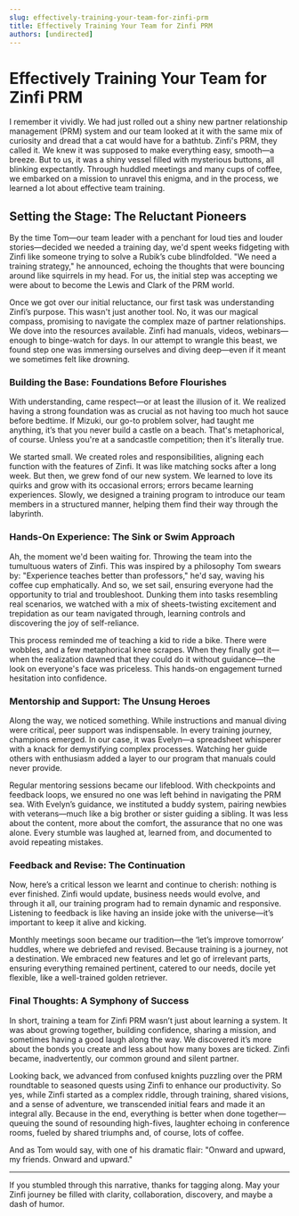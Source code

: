 ```yaml
---
slug: effectively-training-your-team-for-zinfi-prm
title: Effectively Training Your Team for Zinfi PRM
authors: [undirected]
---
```



# Effectively Training Your Team for Zinfi PRM

I remember it vividly. We had just rolled out a shiny new partner relationship management (PRM) system and our team looked at it with the same mix of curiosity and dread that a cat would have for a bathtub. Zinfi's PRM, they called it. We knew it was supposed to make everything easy, smooth—a breeze. But to us, it was a shiny vessel filled with mysterious buttons, all blinking expectantly. Through huddled meetings and many cups of coffee, we embarked on a mission to unravel this enigma, and in the process, we learned a lot about effective team training.

## Setting the Stage: The Reluctant Pioneers

By the time Tom—our team leader with a penchant for loud ties and louder stories—decided we needed a training day, we'd spent weeks fidgeting with Zinfi like someone trying to solve a Rubik’s cube blindfolded. "We need a training strategy," he announced, echoing the thoughts that were bouncing around like squirrels in my head. For us, the initial step was accepting we were about to become the Lewis and Clark of the PRM world.

Once we got over our initial reluctance, our first task was understanding Zinfi’s purpose. This wasn't just another tool. No, it was our magical compass, promising to navigate the complex maze of partner relationships. We dove into the resources available. Zinfi had manuals, videos, webinars—enough to binge-watch for days. In our attempt to wrangle this beast, we found step one was immersing ourselves and diving deep—even if it meant we sometimes felt like drowning.  

### Building the Base: Foundations Before Flourishes

With understanding, came respect—or at least the illusion of it. We realized having a strong foundation was as crucial as not having too much hot sauce before bedtime. If Mizuki, our go-to problem solver, had taught me anything, it’s that you never build a castle on a beach. That's metaphorical, of course. Unless you're at a sandcastle competition; then it's literally true.

We started small. We created roles and responsibilities, aligning each function with the features of Zinfi. It was like matching socks after a long week. But then, we grew fond of our new system. We learned to love its quirks and grow with its occasional errors; errors became learning experiences. Slowly, we designed a training program to introduce our team members in a structured manner, helping them find their way through the labyrinth.  

### Hands-On Experience: The Sink or Swim Approach

Ah, the moment we'd been waiting for. Throwing the team into the tumultuous waters of Zinfi. This was inspired by a philosophy Tom swears by: "Experience teaches better than professors," he'd say, waving his coffee cup emphatically. And so, we set sail, ensuring everyone had the opportunity to trial and troubleshoot. Dunking them into tasks resembling real scenarios, we watched with a mix of sheets-twisting excitement and trepidation as our team navigated through, learning controls and discovering the joy of self-reliance.

This process reminded me of teaching a kid to ride a bike. There were wobbles, and a few metaphorical knee scrapes. When they finally got it—when the realization dawned that they could do it without guidance—the look on everyone's face was priceless. This hands-on engagement turned hesitation into confidence. 

### Mentorship and Support: The Unsung Heroes

Along the way, we noticed something. While instructions and manual diving were critical, peer support was indispensable. In every training journey, champions emerged. In our case, it was Evelyn—a spreadsheet whisperer with a knack for demystifying complex processes. Watching her guide others with enthusiasm added a layer to our program that manuals could never provide.

Regular mentoring sessions became our lifeblood. With checkpoints and feedback loops, we ensured no one was left behind in navigating the PRM sea. With Evelyn’s guidance, we instituted a buddy system, pairing newbies with veterans—much like a big brother or sister guiding a sibling. It was less about the content, more about the comfort, the assurance that no one was alone. Every stumble was laughed at, learned from, and documented to avoid repeating mistakes.

### Feedback and Revise: The Continuation

Now, here’s a critical lesson we learnt and continue to cherish: nothing is ever finished. Zinfi would update, business needs would evolve, and through it all, our training program had to remain dynamic and responsive. Listening to feedback is like having an inside joke with the universe—it’s important to keep it alive and kicking.

Monthly meetings soon became our tradition—the ‘let’s improve tomorrow’ huddles, where we debriefed and revised. Because training is a journey, not a destination. We embraced new features and let go of irrelevant parts, ensuring everything remained pertinent, catered to our needs, docile yet flexible, like a well-trained golden retriever.

### Final Thoughts: A Symphony of Success

In short, training a team for Zinfi PRM wasn’t just about learning a system. It was about growing together, building confidence, sharing a mission, and sometimes having a good laugh along the way. We discovered it’s more about the bonds you create and less about how many boxes are ticked. Zinfi became, inadvertently, our common ground and silent partner.

Looking back, we advanced from confused knights puzzling over the PRM roundtable to seasoned quests using Zinfi to enhance our productivity. So yes, while Zinfi started as a complex riddle, through training, shared visions, and a sense of adventure, we transcended initial fears and made it an integral ally. Because in the end, everything is better when done together—queuing the sound of resounding high-fives, laughter echoing in conference rooms, fueled by shared triumphs and, of course, lots of coffee. 

And as Tom would say, with one of his dramatic flair: "Onward and upward, my friends. Onward and upward."

---

If you stumbled through this narrative, thanks for tagging along. May your Zinfi journey be filled with clarity, collaboration, discovery, and maybe a dash of humor.